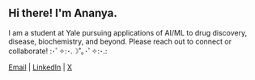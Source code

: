 ## Hi there! I'm Ananya.

I am a student at Yale pursuing applications of AI/ML to drug discovery, disease, biochemistry, and beyond. Please reach out to connect or collaborate!
:･ﾟ✧:･.☽˚｡･ﾟ✧:･.:

[Email](mailto:ananya.krishna@yale.edu) |
[LinkedIn](https://www.linkedin.com/in/https://www.linkedin.com/in/ananya-krishna-a95116215/) |
[X](https://x.com/ananyakrishna_)
<!--
**Ananya-Krishna/Ananya-Krishna** is a ✨ _special_ ✨ repository because its `README.md` (this file) appears on your GitHub profile.

Here are some ideas to get you started:

- 🔭 I’m currently working on ...
- 🌱 I’m currently learning ...
- 👯 I’m looking to collaborate on ...
- 🤔 I’m looking for help with ...
- 💬 Ask me about ...
- 📫 How to reach me: ...
- 😄 Pronouns: ...
- ⚡ Fun fact: ...
-->
